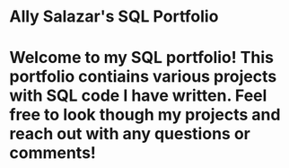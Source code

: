 # Ally Salazar's SQL Portfolio

# Welcome to my SQL portfolio! This portfolio contiains various projects with SQL code I have written. Feel free to look though my projects and reach out with any questions or comments!
